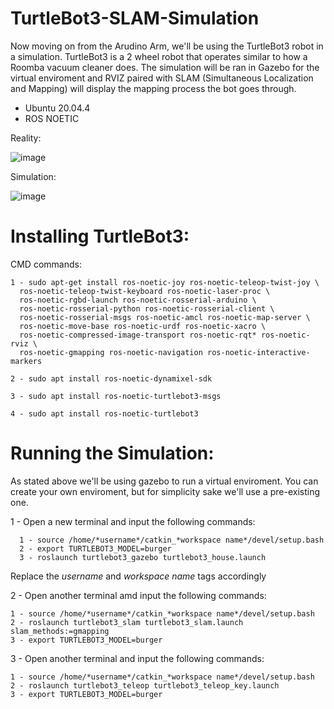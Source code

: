 # TurtleBot3-SLAM-Simulation

  Now moving on from the Arudino Arm, we'll be using the TurtleBot3 robot in a simulation. TurtleBot3 is a 2 wheel robot that operates similar to how a Roomba vacuum cleaner does. The simulation will be ran in Gazebo for the virtual enviroment and RVIZ paired with SLAM (Simultaneous Localization and Mapping) will display the mapping process the bot goes through. 
  
  - Ubuntu 20.04.4
  - ROS NOETIC
  
  Reality:
  
  ![image](https://user-images.githubusercontent.com/109832303/184434019-f9d1bb9b-9cd8-4f77-bd4a-d5e677fd77a0.png)


  
  Simulation:
  
  
![image](https://user-images.githubusercontent.com/109832303/184434098-3fac39f1-02cf-4054-9b94-bd0f3ffa8ef7.png)


# Installing TurtleBot3: 

CMD commands: 

    1 - sudo apt-get install ros-noetic-joy ros-noetic-teleop-twist-joy \
      ros-noetic-teleop-twist-keyboard ros-noetic-laser-proc \
      ros-noetic-rgbd-launch ros-noetic-rosserial-arduino \
      ros-noetic-rosserial-python ros-noetic-rosserial-client \
      ros-noetic-rosserial-msgs ros-noetic-amcl ros-noetic-map-server \
      ros-noetic-move-base ros-noetic-urdf ros-noetic-xacro \
      ros-noetic-compressed-image-transport ros-noetic-rqt* ros-noetic-rviz \
      ros-noetic-gmapping ros-noetic-navigation ros-noetic-interactive-markers

    2 - sudo apt install ros-noetic-dynamixel-sdk
    
    3 - sudo apt install ros-noetic-turtlebot3-msgs
    
    4 - sudo apt install ros-noetic-turtlebot3


# Running the Simulation: 

  As stated above we'll be using gazebo to run a virtual enviroment. You can create your own enviroment, but for simplicity sake we'll use a pre-existing one.
  
  
  1 - Open a new terminal and input the following commands: 
  
      1 - source /home/*username*/catkin_*workspace name*/devel/setup.bash
      2 - export TURTLEBOT3_MODEL=burger
      3 - roslaunch turtlebot3_gazebo turtlebot3_house.launch
 Replace the *username* and *workspace name* tags accordingly 
 
 2 - Open another terminal amd input the following commands:
 
    1 - source /home/*username*/catkin_*workspace name*/devel/setup.bash
    2 - roslaunch turtlebot3_slam turtlebot3_slam.launch slam_methods:=gmapping
    3 - export TURTLEBOT3_MODEL=burger
    
 3 - Open another terminal and input the following commands: 
 
    1 - source /home/*username*/catkin_*workspace name*/devel/setup.bash
    2 - roslaunch turtlebot3_teleop turtlebot3_teleop_key.launch
    3 - export TURTLEBOT3_MODEL=burger
 
      
    
